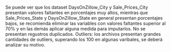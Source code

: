 Se puede ver que los dataset DaysOnZillow_City y Sale_Prices_City presentan valores faltantes en porcentajes muy altos, mientras que Sale_Prices_State y DaysOnZillow_State en general presentan porcentajes bajos, se recomienda eliminar las variables con valores faltantes superior al 70% y en las demás aplicar alguna medida para imputarlos.
No se presentan regustros duplicados.
Outliers: los archivos presentan grandes cantidades de outliers, superando los 100 en algunas varibales, se deberá analizar su motivo.